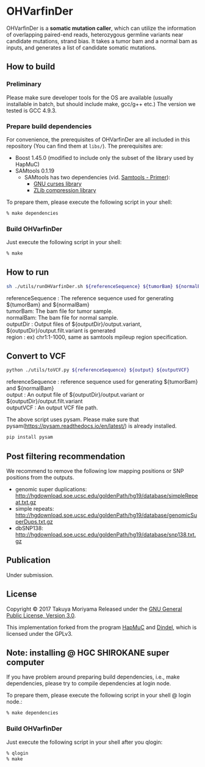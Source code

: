 OHVarfinDer
======================
OHVarfinDer is a **somatic mutation caller**, which can utilize the information of overlapping paired-end reads, heterozygous germline variants near candidate mutations, strand bias. It takes a tumor bam and a normal bam as inputs, and generates a list of candidate somatic mutations.

How to build
----------
### Preliminary ###
Please make sure developer tools for the OS are available (usually installable in batch, but should include make, gcc/g++ etc.) The version we tested is GCC 4.9.3.

### Prepare build dependencies ###
For convenience, the prerequisites of OHVarfinDer are all included in this repository (You can find them at `libs/`). The prerequisites are:
* Boost 1.45.0 (modified to include only the subset of the library used by HapMuC)
* SAMtools 0.1.19
    * SAMtools has two dependencies (vid. [Samtools - Primer](http://biobits.org/samtools_primer.html#InstallingSAMtools)):
        * [GNU curses library](http://www.gnu.org/software/ncurses/)
        * [ZLib compression library](http://zlib.net/)

To prepare them, please execute the following script in your shell:
```sh
% make dependencies
```

### Build OHVarfinDer ###
Just execute the following script in your shell:
```sh
% make
```

How to run
----------

```sh
sh ./utils/runOHVarfinDer.sh ${referenceSequence} ${tumorBam} ${normalBam} ${outputDir} ${region}
```
referenceSequence : The reference sequence used for generating ${tumorBam} and ${normalBam}  
tumorBam: The bam file for tumor sample.  
normalBam: The bam file for normal sample.  
outputDir : Output files of ${outputDir}/output.variant, ${outputDir}/output.filt.variant is generated  
region : ex) chr1:1-1000, same as samtools mpileup region specification.  

Convert to VCF
----------

```sh
python ./utils/toVCF.py ${referenceSequence} ${output} ${outputVCF}
```
referenceSequence  : reference sequence used for generating ${tumorBam} and ${normalBam}  
output : An output file of ${outputDir}/output.variant or ${outputDir}/output.filt.variant  
outputVCF : An output VCF file path.  

The above script uses pysam. Please make sure that pysam(https://pysam.readthedocs.io/en/latest/) is already installed.  
```sh
pip install pysam
```

Post filtering recommendation
----------
We recommend to remove the following low mapping positions or SNP positions from the outputs.
* genomic super duplications: http://hgdownload.soe.ucsc.edu/goldenPath/hg19/database/simpleRepeat.txt.gz
* simple repeats: http://hgdownload.soe.ucsc.edu/goldenPath/hg19/database/genomicSuperDups.txt.gz
* dbSNP138: http://hgdownload.soe.ucsc.edu/goldenPath/hg19/database/snp138.txt.gz


Publication
----------
Under submission.

License
----------
Copyright &copy; 2017 Takuya Moriyama
Released under the [GNU General Public License, Version 3.0][GPL].

This implementation forked from the program [HapMuC][hapmuc] and [Dindel][dindel], which is licensed under the GPLv3.

[GPL]: http://www.gnu.org/licenses/gpl.html
[dindel]: http://www.sanger.ac.uk/resources/software/dindel/
[hapmuc]: https://github.com/usuyama/hapmuc

Note: installing @ HGC SHIROKANE super computer
----------
If you have problem around preparing build dependencies, i.e., make dependencies, please try to compile dependencies at login node.

To prepare them, please execute the following script in your shell @ login node.:
```sh
% make dependencies
```

### Build OHVarfinDer ###
Just execute the following script in your shell after you qlogin:
```sh
% qlogin
% make
```

